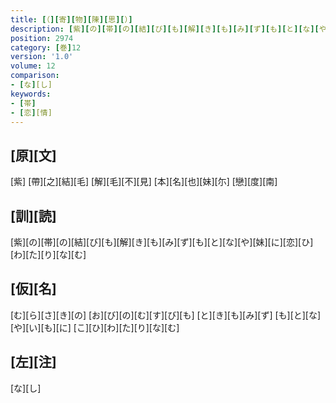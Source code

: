```yaml
---
title: [（][寄][物][陳][思][）]
description: [紫][の][帯][の][結][び][も][解][き][も][み][ず][も][と][な][や][妹][に][恋][ひ][わ][た][り][な][む]
position: 2974
category: [巻]12
version: '1.0'
volume: 12
comparison:
- [な][し]
keywords:
- [帯]
- [恋][情]
---
```


## [原][文]

[紫] [帶][之][結][毛] [解][毛][不][見] [本][名][也][妹][尓] [戀][度][南]

## [訓][読]

[紫][の][帯][の][結][び][も][解][き][も][み][ず][も][と][な][や][妹][に][恋][ひ][わ][た][り][な][む]

## [仮][名]

[む][ら][さ][き][の] [お][び][の][む][す][び][も] [と][き][も][み][ず] [も][と][な][や][い][も][に] [こ][ひ][わ][た][り][な][む]

## [左][注]

[な][し]
